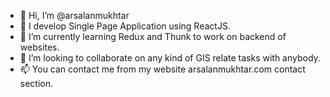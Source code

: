 - 👋 Hi, I’m @arsalanmukhtar
- 👀 I develop Single Page Application using ReactJS.
- 🌱 I’m currently learning Redux and Thunk to work on backend of websites.
- 💞️ I’m looking to collaborate on any kind of GIS relate tasks with anybody.
- 📫 You can contact me from my website arsalanmukhtar.com contact section.

<!---
arsalanmukhtar/arsalanmukhtar is a ✨ special ✨ repository because its `README.md` (this file) appears on your GitHub profile.
You can click the Preview link to take a look at your changes.
--->
